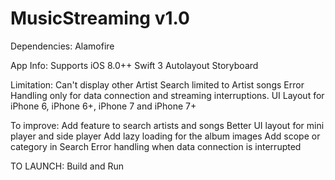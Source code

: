 # MusicStreaming v1.0

Dependencies:
Alamofire

App Info:
Supports iOS 8.0++
Swift 3
Autolayout
Storyboard


Limitation:
Can't display other Artist
Search limited to Artist songs
Error Handling only for data connection and streaming interruptions.
UI Layout for iPhone 6, iPhone 6+, iPhone 7 and iPhone 7+


To improve:
Add feature to search artists and songs
Better UI layout for mini player and side player
Add lazy loading for the album images
Add scope or category in Search
Error handling when data connection is interrupted

TO LAUNCH:
Build and Run

